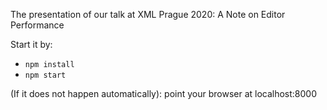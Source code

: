 The presentation of our talk at XML Prague 2020: A Note on Editor Performance

Start it by:

- `npm install`
- `npm start`

(If it does not happen automatically): point your browser at localhost:8000
